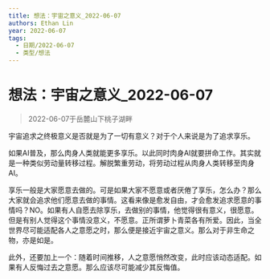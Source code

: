 ```yaml
---
title: 想法：宇宙之意义_2022-06-07
authors: Ethan Lin
year: 2022-06-07 
tags:
  - 日期/2022-06-07 
  - 类型/想法 
---
```



# 想法：宇宙之意义_2022-06-07







> 2022-06-07于岳麓山下桃子湖畔

宇宙追求之终极意义是否就是为了一切有意义？对于个人来说是为了追求享乐。

如果AI普及，那么肉身人类就能更多享乐。以此同时肉身AI就要拼命工作。其实就是一种类似劳动量转移过程。解脱繁重劳动，将劳动过程从肉身人类转移至肉身AI。

享乐一般是大家愿意去做的。可是如果大家不愿意或者厌倦了享乐，怎么办？那么大家就会追求他们愿意去做的事情。这看来像是愈发自由，才会愈发追求愿意的事情吗？NO。如果有人自愿去除享乐，去做别的事情，他觉得很有意义，很愿意。但是有别人觉得这个事情没意义，不愿意。正所谓萝卜青菜各有所爱。因此，当全世界尽可能适配各人之意愿之时，那么便是接近宇宙之意义。那么对于非生命之物，亦是如是。

此外，还要加上一个：随着时间推移，人之意愿悄然改变，此时应该动态适配。如果有人反悔过去之意愿。那么应该尽可能减少其反悔值。